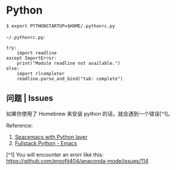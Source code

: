 # Python



```
$ export PYTHONSTARTUP=$HOME/.pythonrc.py
```

`~/.pythonrc.py`:

```
try:
    import readline
except ImportError:
    print("Module readline not available.")
else:
    import rlcompleter
    readline.parse_and_bind("tab: complete")
```

## 问题 | Issues 

如果你使用了 Homebrew 来安装 python 的话，就会遇到一个错误[^1]。


Reference: 

1. [Spacemacs with Python layer](http://www.slant.co/topics/366/viewpoints/13/~python-ides~spacemacs-with-python-layer)
2. [Fullstack Python - Emacs](http://www.fullstackpython.com/emacs.html)




[^1] You will encounter an erorr like this: https://github.com/proofit404/anaconda-mode/issues/114